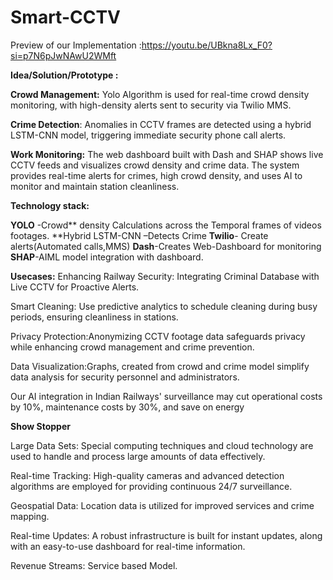 # Smart-CCTV

Preview of our Implementation :https://youtu.be/UBkna8Lx_F0?si=p7N6pJwNAwU2WMft

**Idea/Solution/Prototype :**

**Crowd Management:** Yolo Algorithm is used for real-time crowd density monitoring, with high-density alerts sent to security via Twilio MMS.

**Crime Detection**: Anomalies in CCTV frames are detected using a hybrid LSTM-CNN model, triggering immediate security phone call alerts.

**Work Monitoring:** The web dashboard built with Dash and SHAP shows live CCTV feeds and visualizes crowd density and crime data.
The system provides real-time alerts for crimes, high crowd density, and uses AI to monitor and maintain station cleanliness.


**Technology stack:**

**YOLO** -Crowd** density Calculations across the Temporal frames of videos footages.
**Hybrid LSTM-CNN –Detects Crime
**Twilio**- Create alerts(Automated calls,MMS)
**Dash**-Creates Web-Dashboard for monitoring
**SHAP**-AIML model integration with dashboard.

**Usecases:**
Enhancing Railway Security: Integrating Criminal Database with Live CCTV for Proactive Alerts.

Smart Cleaning: Use predictive analytics to schedule cleaning during busy periods, ensuring cleanliness in stations.

Privacy Protection:Anonymizing CCTV footage data safeguards privacy while enhancing crowd management and crime prevention. 
 
Data Visualization:Graphs, created from crowd and crime model simplify data analysis for security  personnel and administrators.

Our AI integration in Indian Railways' surveillance may cut operational costs by 10%, maintenance costs by 30%, and save on energy

**Show Stopper**

Large Data Sets: Special computing techniques and cloud technology are used to handle and process large amounts of data effectively.

Real-time Tracking: High-quality cameras and advanced detection algorithms are employed for providing continuous 24/7 surveillance.

Geospatial Data: Location data is utilized for improved services and crime mapping.

Real-time Updates: A robust infrastructure is built for instant updates, along with an easy-to-use dashboard for real-time information.

Revenue Streams: Service based Model.




